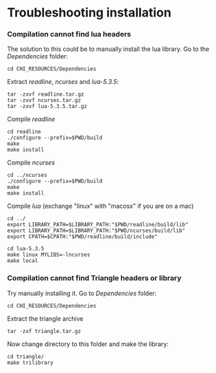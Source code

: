 # Troubleshooting installation

### Compilation cannot find lua headers
The solution to this could be to manually install the lua library. Go to the
*Dependencies* folder:

    cd CHI_RESOURCES/Dependencies

Extract *readline*, *ncurses* and *lua-5.3.5*:

    tar -zxvf readline.tar.gz
    tar -zxvf ncurses.tar.gz
    tar -zxvf lua-5.3.5.tar.gz

Compile *readline*

    cd readline
    ./configure --prefix=$PWD/build
    make
    make install

Compile *ncurses*

    cd ../ncurses
    ./configure --prefix=$PWD/build
    make
    make install

Compile *lua* (exchange "linux" with "macosx" if you are on a mac)

    cd ../
    export LIBRARY_PATH=$LIBRARY_PATH:"$PWD/readline/build/lib"
    export LIBRARY_PATH=$LIBRARY_PATH:"$PWD/ncurses/build/lib"
    export CPATH=$CPATH:"$PWD/readline/build/include"
    
    cd lua-5.3.5
    make linux MYLIBS=-lncurses
    make local

### Compilation cannot find Triangle headers or library
Try manually installing it. Go to *Dependencies* folder:

    cd CHI_RESOURCES/Dependencies

Extract the triangle archive

    tar -zxf triangle.tar.gz

Now change directory to this folder and make the library:

    cd triangle/
    make trilibrary